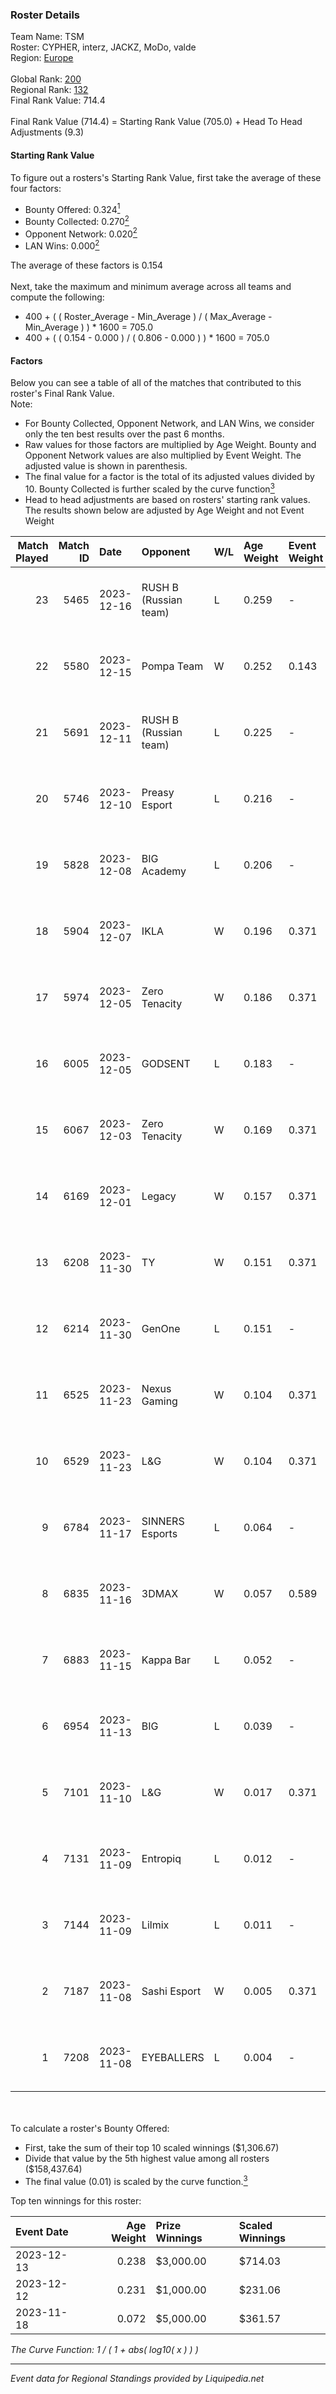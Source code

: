 ### Roster Details<br />
Team Name: TSM<br />
Roster: CYPHER, interz, JACKZ, MoDo, valde<br />
Region: [Europe]( ../standings_europe.md)<br />
<br />
Global Rank: [200](../standings_global.md)<br />
Regional Rank: [132]( ../standings_europe.md)<br />
Final Rank Value:  714.4<br />
<br />
Final Rank Value (714.4) = Starting Rank Value (705.0) + Head To Head Adjustments (9.3)<br />

#### Starting Rank Value<br />
To figure out a rosters's Starting Rank Value, first take the average of these four factors:<br />
- Bounty Offered: 0.324[<sup>1</sup>](#table2)
- Bounty Collected: 0.270[<sup>2</sup>](#table1)
- Opponent Network: 0.020[<sup>2</sup>](#table1)
- LAN Wins: 0.000[<sup>2</sup>](#table1)

The average of these factors is 0.154<br />
<br />
Next, take the maximum and minimum average across all teams and compute the following:<br />
- 400 + ( ( Roster_Average - Min_Average ) / ( Max_Average - Min_Average ) ) * 1600 = 705.0
- 400 + ( ( 0.154 - 0.000 ) / ( 0.806 - 0.000 ) ) * 1600 = 705.0


#### Factors<br />
Below you can see a table of all of the matches that contributed to this roster's Final Rank Value.<br />
Note:<br />

- For Bounty Collected, Opponent Network, and LAN Wins, we consider only the ten best results over the past 6 months.
- Raw values for those factors are multiplied by Age Weight. Bounty and Opponent Network values are also multiplied by Event Weight. The adjusted value is shown in parenthesis.
- The final value for a factor is the total of its adjusted values divided by 10. Bounty Collected is further scaled by the curve function[<sup>3</sup>](#curveFunction)
- Head to head adjustments are based on rosters' starting rank values. The results shown below are adjusted by Age Weight and not Event Weight
<span id="table1"></span><br />


| Match Played | Match ID | Date       | Opponent              | W/L | Age Weight | Event Weight | Bounty Collected | Opponent Network | LAN Wins      | H2H Adj. | Roster                             |
| -: | -: | :- | :- | :- | :- | :- | :- | :- | :- | -: | :- |
|           23 |     5465 | 2023-12-16 | RUSH B (Russian team) | L   | 0.259      | -            | -                | -                | -             |    -3.20 | CYPHER, interz, JACKZ, MoDo, valde |
|           22 |     5580 | 2023-12-15 | Pompa Team            | W   | 0.252      | 0.143        | 0.000 (0.000)    | 0.014 (0.000)    | false (0.000) |     1.98 | CYPHER, interz, JACKZ, MoDo, valde |
|           21 |     5691 | 2023-12-11 | RUSH B (Russian team) | L   | 0.225      | -            | -                | -                | -             |    -2.82 | CYPHER, interz, JACKZ, MoDo, valde |
|           20 |     5746 | 2023-12-10 | Preasy Esport         | L   | 0.216      | -            | -                | -                | -             |    -1.42 | CYPHER, interz, JACKZ, MoDo, valde |
|           19 |     5828 | 2023-12-08 | BIG Academy           | L   | 0.206      | -            | -                | -                | -             |    -2.25 | CYPHER, interz, JACKZ, MoDo, valde |
|           18 |     5904 | 2023-12-07 | IKLA                  | W   | 0.196      | 0.371        | 0.001 (0.000)    | 0.125 (0.009)    | false (0.000) |     2.83 | CYPHER, interz, JACKZ, MoDo, valde |
|           17 |     5974 | 2023-12-05 | Zero Tenacity         | W   | 0.186      | 0.371        | 0.095 (0.007)    | 1.000 (0.069)    | false (0.000) |     4.69 | CYPHER, interz, JACKZ, MoDo, valde |
|           16 |     6005 | 2023-12-05 | GODSENT               | L   | 0.183      | -            | -                | -                | -             |    -2.17 | CYPHER, interz, JACKZ, MoDo, valde |
|           15 |     6067 | 2023-12-03 | Zero Tenacity         | W   | 0.169      | 0.371        | 0.095 (0.006)    | 1.000 (0.063)    | false (0.000) |     4.31 | CYPHER, interz, JACKZ, MoDo, valde |
|           14 |     6169 | 2023-12-01 | Legacy                | W   | 0.157      | 0.371        | 0.061 (0.004)    | 0.262 (0.015)    | false (0.000) |     4.50 | CYPHER, interz, JACKZ, MoDo, valde |
|           13 |     6208 | 2023-11-30 | TY                    | W   | 0.151      | 0.371        | 0.011 (0.001)    | 0.055 (0.003)    | false (0.000) |     2.28 | CYPHER, interz, JACKZ, MoDo, valde |
|           12 |     6214 | 2023-11-30 | GenOne                | L   | 0.151      | -            | -                | -                | -             |    -2.91 | CYPHER, interz, JACKZ, MoDo, valde |
|           11 |     6525 | 2023-11-23 | Nexus Gaming          | W   | 0.104      | 0.371        | 0.031 (0.001)    | 0.772 (0.030)    | false (0.000) |     2.63 | CYPHER, interz, JACKZ, MoDo, valde |
|           10 |     6529 | 2023-11-23 | L&G                   | W   | 0.104      | 0.371        | 0.000 (0.000)    | 0.010 (0.000)    | false (0.000) |     0.76 | CYPHER, interz, JACKZ, MoDo, valde |
|            9 |     6784 | 2023-11-17 | SINNERS Esports       | L   | 0.064      | -            | -                | -                | -             |    -0.34 | CYPHER, interz, JACKZ, MoDo, valde |
|            8 |     6835 | 2023-11-16 | 3DMAX                 | W   | 0.057      | 0.589        | 0.062 (0.002)    | 0.393 (0.013)    | false (0.000) |     1.44 | CYPHER, interz, JACKZ, MoDo, valde |
|            7 |     6883 | 2023-11-15 | Kappa Bar             | L   | 0.052      | -            | -                | -                | -             |    -0.87 | CYPHER, interz, JACKZ, MoDo, valde |
|            6 |     6954 | 2023-11-13 | BIG                   | L   | 0.039      | -            | -                | -                | -             |    -0.02 | CYPHER, interz, JACKZ, MoDo, valde |
|            5 |     7101 | 2023-11-10 | L&G                   | W   | 0.017      | 0.371        | -                | 0.064 (0.000)    | false (0.000) |     0.16 | CYPHER, interz, JACKZ, MoDo, valde |
|            4 |     7131 | 2023-11-09 | Entropiq              | L   | 0.012      | -            | -                | -                | -             |    -0.14 | CYPHER, interz, JACKZ, MoDo, valde |
|            3 |     7144 | 2023-11-09 | Lilmix                | L   | 0.011      | -            | -                | -                | -             |    -0.17 | CYPHER, interz, JACKZ, MoDo, valde |
|            2 |     7187 | 2023-11-08 | Sashi Esport          | W   | 0.005      | 0.371        | 0.013 (0.000)    | -                | -             |     0.08 | CYPHER, interz, JACKZ, MoDo, valde |
|            1 |     7208 | 2023-11-08 | EYEBALLERS            | L   | 0.004      | -            | -                | -                | -             |    -0.02 | CYPHER, interz, JACKZ, MoDo, valde |

<br />
<span id="table2"></span><br />
To calculate a roster's Bounty Offered:<br />

- First, take the sum of their top 10 scaled winnings ($1,306.67)
- Divide that value by the 5th highest value among all rosters ($158,437.64)
- The final value (0.01) is scaled by the curve function.[<sup>3</sup>](#curveFunction)

Top ten winnings for this roster:<br />

| Event Date | Age Weight | Prize Winnings | Scaled Winnings |
| :- | -: | :- | :- |
| 2023-12-13 |      0.238 | $3,000.00      | $714.03         |
| 2023-12-12 |      0.231 | $1,000.00      | $231.06         |
| 2023-11-18 |      0.072 | $5,000.00      | $361.57         |


<span id="curveFunction"></span>_The Curve Function: 1 / ( 1 + abs( log10( x ) ) )_<br />

---
_Event data for Regional Standings provided by Liquipedia.net_<br />
